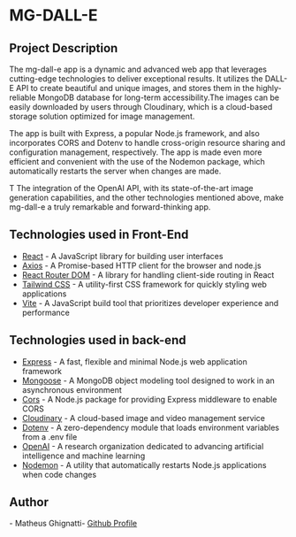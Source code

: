 <h1>MG-DALL-E</h1>

<!-- IMAGE -->

<h2>Project Description</h2>

<p>The mg-dall-e app is a dynamic and advanced web app that leverages cutting-edge technologies to deliver exceptional results. It utilizes the DALL-E API to create beautiful and unique images, and stores them in the highly-reliable MongoDB database for long-term accessibility.The images can be easily downloaded by users through Cloudinary, which is a cloud-based storage solution optimized for image management.</p>

<p>The app is built with Express, a popular Node.js framework, and also incorporates CORS and Dotenv to handle cross-origin resource sharing and configuration management, respectively. The app is made even more efficient and convenient with the use of the Nodemon package, which automatically restarts the server when changes are made.
</p>

<p>
  T The integration of the OpenAI API, with its state-of-the-art image generation capabilities, and the other technologies mentioned above, make mg-dall-e a truly remarkable and forward-thinking app.
</p>

<h2>Technologies used in Front-End</h2>

<ul>
  <li><a href="https://reactjs.org/">React</a> - A JavaScript library for building user interfaces</li>
  <li><a href="https://github.com/axios/axios">Axios</a> - A Promise-based HTTP client for the browser and node.js</li>
  <li><a href="https://reactrouter.com/web/guides/quick-start">React Router DOM</a> - A library for handling client-side routing in React</li>
  <li><a href="https://tailwindcss.com/">Tailwind CSS</a> - A utility-first CSS framework for quickly styling web applications</li>
  <li><a href="https://vitejs.com/">Vite</a> - A JavaScript build tool that prioritizes developer experience and performance</li>
</ul>

<h2>Technologies used in back-end</h2>
<ul>
  <li><a href="https://expressjs.com/">Express</a> - A fast, flexible and minimal Node.js web application framework</li>
  <li><a href="https://mongoosejs.com/">Mongoose</a> - A MongoDB object modeling tool designed to work in an asynchronous environment</li>
  <li><a href="https://www.npmjs.com/package/cors">Cors</a> - A Node.js package for providing Express middleware to enable CORS</li>
  <li><a href="https://cloudinary.com/">Cloudinary</a> - A cloud-based image and video management service</li>
  <li><a href="https://www.npmjs.com/package/dotenv">Dotenv</a> - A zero-dependency module that loads environment variables from a .env file</li>
  <li><a href="https://openai.com/">OpenAI</a> - A research organization dedicated to advancing artificial intelligence and machine learning</li>
  <li><a href="https://nodemon.io/">Nodemon</a> - A utility that automatically restarts Node.js applications when code changes</li>
</ul>

<h2>Author</h2>
<p>- Matheus Ghignatti- <a href="https://github.com/MG-108">Github Profile</a></p>
